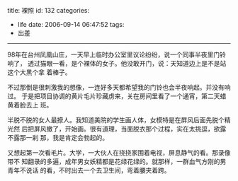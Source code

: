 title: 裸照
id: 132
categories:
  - life
date: 2006-09-14 06:47:52
tags:
  - 出差
---



98年在台州凤凰山庄，一天早上临时办公室里议论纷纷，说一个同事半夜里门铃响了，
透过猫眼一看，是个裸体的女子。他没敢开门，说：天知道边上是不是站这个大黑个拿
着棒子。

不过那倒是很刺激我的想像，一连好多天都希望我的门铃也会半夜响起。并没有响过。
于是把项目协调的黄片毛片珍藏虏来，关在房间里看了一个通宵，第二天蜡黄着脸去上
班。

半脱不脱的女人最撩人。我知道美院的学生画人体，女模特是在屏风后面先脱个精光然
后把屏风撤了，开始画。很有道理，当面脱衣那个过程，实在太挑逗，欲露不露那一刹
那，我是肯定会勃起的。

又想起第一次看毛片。大学，一大伙人在挠挠家围着电视，屏息静气的看。那录像带不
知翻录的多遍，成年男女妖精都是花绿花绿的。就那样，一群血气方刚的男青年不说话
的看，不时出去一个去卫生间，弯着腰夹着跨。
 